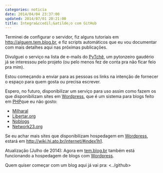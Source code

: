 ```yaml
---
categories: noticia
date: 2014/04/04 23:37:00
updated: 2014/07/01 20:21:00
title: Integra&ccedil;&atilde;o com GitHub
---
```

Terminei de configurar o servidor, fiz alguns tutoriais em
<http://alguem.tem.blog.br>, e fiz scripts automáticos que eu vou documentar
com mais detalhes aqui nas próximas publicações.

Divulguei o serviço na lista de e-mails do [PyTchê](http://pytche.org), um pytonzeiro
gaudério já se interessou pelo projeto (ou pelo menos fez de conta pra não
ficar feio pra mim).

Estou começando a enviar para as pessoas os links na intenção de fornecer o
espaço para quem gosta ou precisa escrever.

Espero, no futuro, disponibilizar um serviço para uso assim como fazem os
que disponibilizam sites em [Wordpress](http://wordpress.org), que é um sistema
para blogs feito em [PHP](http://php.net)que eu não gosto:

* [Milharal](https://milharal.org)
* [Libertar.org](http://libertar.org)
* [Noblogs](http://noblogs.org)
* [Network23.org](https://network23.org)

Se eu achar mais sites que disponibilizam hospedagem em [Wordpress](http://wordpress.org), estará em
<http://wiki.hi.ato.br/internet/#index1h1>.

Atualização (Julho de 2014): Agora em [tem.blog.br](http://tem.blog.br) também está funcionando a hospedagem de blogs com [Wordpress](http://wordpress.org).

Quem quiser começar com um blog aqui já vai pra:
<../github>
